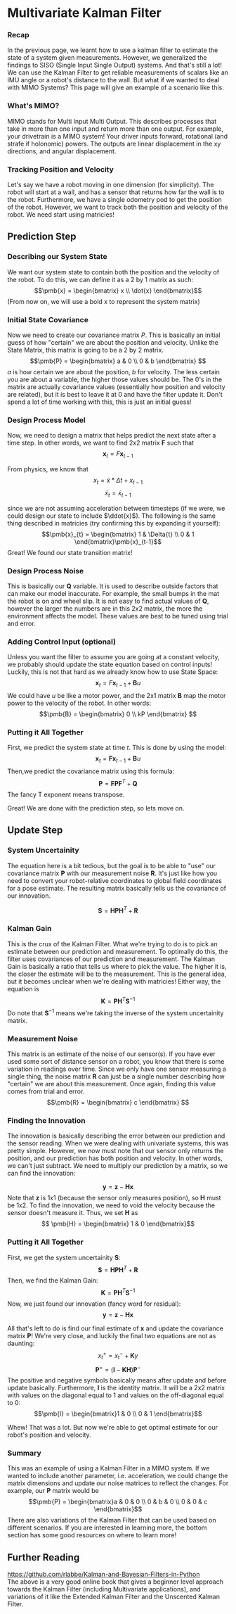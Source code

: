 # Multivariate Kalman Filter

### Recap
In the previous page, we learnt how to use a kalman filter to estimate the state of a system given measurements. However, we generalized the findings to SISO (Single Input Single Output) systems. And that's still a lot! We can use the Kalman Filter to get reliable measurements of scalars like an IMU angle or a robot's distance to the wall. But what if we wanted to deal with MIMO Systems? This page will give an example of a scenario like this.

### What's MIMO?
MIMO stands for Multi Input Multi Output. This describes processes that take in more than one input and return more than one output. For example, your drivetrain is a MIMO system! Your driver inputs forward, rotational (and strafe if holonomic) powers. The outputs are linear displacement in the xy directions, and angular displacement.

### Tracking Position and Velocity
Let's say we have a robot moving in one dimension (for simplicity). The robot will start at a wall, and has a sensor that returns how far the wall is to the robot. Furthermore, we have a single odometry pod to get the position of the robot. However, we want to track both the position and velocity of the robot. We need start using matricies!

## Prediction Step

### Describing our System State
We want our system state to contain both the position and the velocity of the robot. To do this, we can define it as a 2 by 1 matrix as such:
$$\pmb{x} = \begin{bmatrix} x  \\ \dot{x} \end{bmatrix}$$
(From now on, we will use a bold x to represent the system matrix)

### Initial State Covariance
Now we need to create our covariance matrix $P$. This is basically an initial guess of how "certain" we are about the position and velocity. Unlike the State Matrix, this matrix is going to be a 2 by 2 matrix.
$$\pmb{P} = \begin{bmatrix}  a & 0 \\ 0 & b \end{bmatrix} $$
$a$ is how certain we are about the position, $b$ for velocity. The less certain you are about a variable, the higher those values should be. The 0's in the matrix are actually covariance values (essentially how position and velocity are related), but it is best to leave it at 0 and have the filter update it. Don't spend a lot of time working with this, this is just an initial guess!

### Design Process Model
Now, we need to design a matrix that helps predict the next state after a time step.
In other words, we want to find 2x2 matrix $\pmb{F}$ such that
$$\pmb{x}_{t} = F\pmb{x}_{t-1}$$

From physics, we know that $$x_{t} = \dot{x} * \Delta{t} + x_{t-1}$$
$$\dot{x}_{t} = \dot{x}_{t-1}$$

since we are not assuming acceleration between timesteps (if we were, we could design our state to include $\ddot{x}$). The following is the same thing described in matricies (try confirming this by expanding it yourself):
$$\pmb{x}_{t} = \begin{bmatrix}  1 & \Delta{t} \\ 0 & 1 \end{bmatrix}\pmb{x}_{t-1}$$
Great! We found our state transition matrix!

### Design Process Noise
This is basically our $\pmb{Q}$ variable. It is used to describe outside factors that can make our model inaccurate. For example, the small bumps in the mat the robot is on and wheel slip. It is not easy to find actual values of $\pmb{Q}$, however the larger the numbers are in this 2x2 matrix, the more the environment affects the model. These values are best to be tuned using trial and error.

### Adding Control Input (optional)
Unless you want the filter to assume you are going at a constant velocity, we probably should update the state equation based on control inputs! Luckily, this is not that hard as we already know how to use State Space:
$$\pmb{x}_{t} = F\pmb{x}_{t-1} + \pmb{B}u$$
We could have $u$ be like a motor power, and the 2x1 matrix $\pmb{B}$ map the motor power to the velocity of the robot. In other words:
$$\pmb{B} = \begin{bmatrix}  0 \\ kP \end{bmatrix} $$

### Putting it All Together
First, we predict the system state at time $t$. This is done by using the model:
$$\pmb{x}_t = \pmb{F}\pmb{x}_{t-1} + \pmb{B}u$$
Then,we predict the covariance matrix using this formula:
$$\pmb{P} = \pmb{F}\pmb{P}\pmb{F}^T + \pmb{Q}$$
The fancy T exponent means transpose. <br>

Great! We are done with the prediction step, so lets move on.
## Update Step

### System Uncertainity
The equation here is a bit tedious, but the goal is to be able to "use" our covariance matrix $\pmb{P}$ with our measurement noise $\pmb{R}$. It's just like how you need to convert your robot-relative coordinates to global field coordinates for a pose estimate. The resulting matrix basically tells us the covariance of our innovation.

$$\pmb{S} = \pmb{H}\pmb{P}\pmb{H}^T + \pmb{R}$$

### Kalman Gain
This is the crux of the Kalman Filter. What we're trying to do is to pick an estimate between our prediction and measurement. To optimally do this, the filter uses covariances of our prediction and measurement. The Kalman Gain is basically a ratio that tells us where to pick the value. The higher it is, the closer the estimate will be to the measurement. This is the general idea, but it becomes unclear when we're dealing with matricies! Either way, the equation is
$$\pmb{K} = \pmb{P}\pmb{H}^{T}\pmb{S}^{-1}$$
Do note that $\pmb{S}^{-1}$ means we're taking the inverse of the system uncertainity matrix.

### Measurement Noise
This matrix is an estimate of the noise of our sensor(s). If you have ever used some sort of distance sensor on a robot, you know that there is some variation in readings over time. Since we only have one sensor measuring a single thing, the noise matrix $\pmb{R}$ can just be a single number describing how "certain" we are about this measurement. Once again, finding this value comes from trial and error.
$$\pmb{R} = \begin{bmatrix} c \end{bmatrix} $$
### Finding the Innovation
The innovation is basically describing the error between our prediction and the sensor reading. When we were dealing with univariate systems, this was pretty simple. However, we now must note that our sensor only returns the position, and our prediction has both position and velocity. In other words, we can't just subtract. We need to multiply our prediction by a matrix, so we can find the innovation:

$$\pmb{y} = \pmb{z} - \pmb{H}\pmb{x}$$
Note that $\pmb{z}$ is 1x1 (because the sensor only measures position), so $\pmb{H}$ must be 1x2. To find the innovation, we need to void the velocity because the sensor doesn't measure it. Thus, we set $\pmb{H}$ as
$$ \pmb{H} = \begin{bmatrix} 1 & 0 \end{bmatrix}$$


### Putting it All Together
First, we get the system uncertainity $\pmb{S}$:
$$\pmb{S} = \pmb{H}\pmb{P}\pmb{H}^T + \pmb{R}$$
Then, we find the Kalman Gain:
$$\pmb{K} = \pmb{P}\pmb{H}^{T}\pmb{S}^{-1}$$
Now, we just found our innovation (fancy word for residual):
$$\pmb{y} = \pmb{z} - \pmb{H}\pmb{x}$$

All that's left to do is find our final estimate of $\pmb{x}$ and update the covariance matrix $\pmb{P}$! We're very close, and luckily the final two equations are not as daunting:
$$x_t^+ = x_t^- + \pmb{K}y$$
$$\pmb{P}^+ = (\pmb{I} - \pmb{K}\pmb{H})\pmb{P}^-$$
The positive and negative symbols basically means after update and before update basically. Furthermore, $\pmb{I}$ is the identity matrix. It will be a 2x2 matrix with values on the diagonal equal to $1$ and values on the off-diagonal equal to $0$:
$$\pmb{I} = \begin{bmatrix}1 & 0 \\ 0 & 1 \end{bmatrix}$$

Whew! That was a lot. But now we're able to get optimal estimate for our robot's position and velocity.

### Summary
This was an example of using a Kalman Filter in a MIMO system. If we wanted to include another parameter, i.e. acceleration, we could change the matrix dimensions and update our noise matrices to reflect the changes. For example, our $\pmb{P}$ matrix would be
$$\pmb{P} = \begin{bmatrix}a & 0 & 0 \\ 0 & b & 0 \\ 0 & 0 & c \end{bmatrix}$$
There are also variations of the Kalman Filter that can be used based on different scenarios. If you are interested in learning more, the bottom section has some good resources on where to learn more!

## Further Reading

https://github.com/rlabbe/Kalman-and-Bayesian-Filters-in-Python
<br>
The above is a very good online book that gives a beginner level approach towards the Kalman Filter (including Multivariate applications), and variations of it like the Extended Kalman Filter and the Unscented Kalman Filter.
